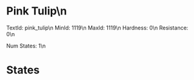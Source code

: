 # Pink Tulip\n
TextId: pink_tulip\n
MinId: 1119\n
MaxId: 1119\n
Hardness: 0\n
Resistance: 0\n

Num States: 1\n
# States
```

```